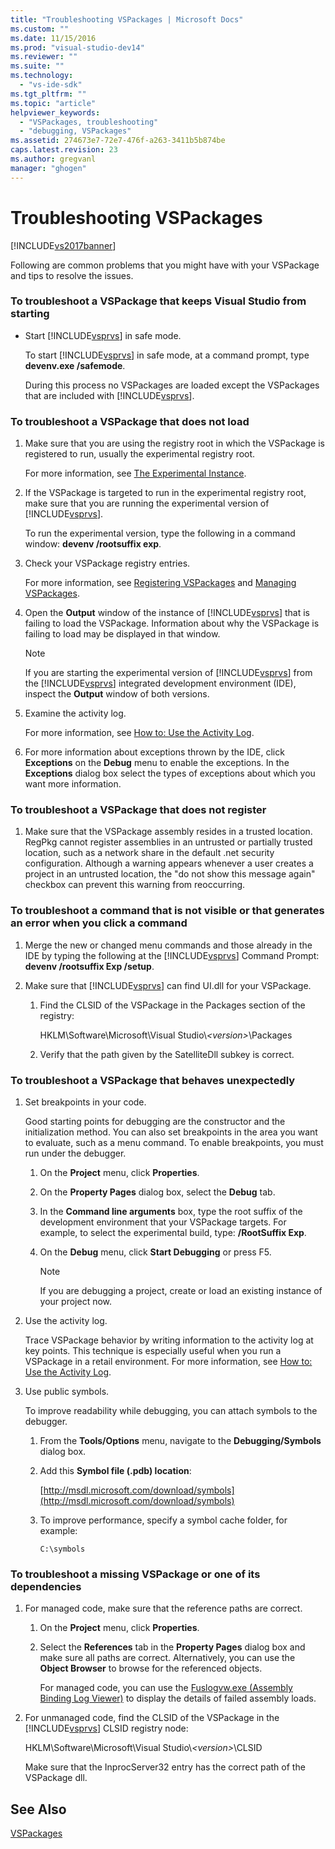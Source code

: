 ```yaml
---
title: "Troubleshooting VSPackages | Microsoft Docs"
ms.custom: ""
ms.date: 11/15/2016
ms.prod: "visual-studio-dev14"
ms.reviewer: ""
ms.suite: ""
ms.technology:
  - "vs-ide-sdk"
ms.tgt_pltfrm: ""
ms.topic: "article"
helpviewer_keywords:
  - "VSPackages, troubleshooting"
  - "debugging, VSPackages"
ms.assetid: 274673e7-72e7-476f-a263-3411b5b874be
caps.latest.revision: 23
ms.author: gregvanl
manager: "ghogen"
---
```

# Troubleshooting VSPackages
[!INCLUDE[vs2017banner](../includes/vs2017banner.md)]

Following are common problems that you might have with your VSPackage and tips to resolve the issues.

### To troubleshoot a VSPackage that keeps Visual Studio from starting

-   Start [!INCLUDE[vsprvs](../includes/vsprvs-md.md)] in safe mode.

     To start [!INCLUDE[vsprvs](../includes/vsprvs-md.md)] in safe mode, at a command prompt, type **devenv.exe /safemode**.

     During this process no VSPackages are loaded except the VSPackages that are included with [!INCLUDE[vsprvs](../includes/vsprvs-md.md)].

### To troubleshoot a VSPackage that does not load

1.  Make sure that you are using the registry root in which the VSPackage is registered to run, usually the experimental registry root.

     For more information, see [The Experimental Instance](../extensibility/the-experimental-instance.md).

2.  If the VSPackage is targeted to run in the experimental registry root, make sure that you are running the experimental version of [!INCLUDE[vsprvs](../includes/vsprvs-md.md)].

     To run the experimental version, type the following in a command window: **devenv /rootsuffix exp**.

3.  Check your VSPackage registry entries.

     For more information, see [Registering VSPackages](http://msdn.microsoft.com/31e6050f-1457-4849-944a-a3c36b76f3dd) and [Managing VSPackages](../extensibility/managing-vspackages.md).

4.  Open the **Output** window of the instance of [!INCLUDE[vsprvs](../includes/vsprvs-md.md)] that is failing to load the VSPackage. Information about why the VSPackage is failing to load may be displayed in that window.

    > [!NOTE]
    >  If you are starting the experimental version of [!INCLUDE[vsprvs](../includes/vsprvs-md.md)] from the [!INCLUDE[vsprvs](../includes/vsprvs-md.md)] integrated development environment (IDE), inspect the **Output** window of both versions.

5.  Examine the activity log.

     For more information, see [How to: Use the Activity Log](../extensibility/how-to-use-the-activity-log.md).

6.  For more information about exceptions thrown by the IDE, click **Exceptions** on the **Debug** menu to enable the exceptions. In the **Exceptions** dialog box select the types of exceptions about which you want more information.

### To troubleshoot a VSPackage that does not register

1.  Make sure that the VSPackage assembly resides in a trusted location. RegPkg cannot register assemblies in an untrusted or partially trusted location, such as a network share in the default .net security configuration. Although a warning appears whenever a user creates a project in an untrusted location, the "do not show this message again" checkbox can prevent this warning from reoccurring.

### To troubleshoot a command that is not visible or that generates an error when you click a command

1.  Merge the new or changed menu commands and those already in the IDE by typing the following at the [!INCLUDE[vsprvs](../includes/vsprvs-md.md)] Command Prompt: **devenv /rootsuffix Exp /setup**.

2.  Make sure that [!INCLUDE[vsprvs](../includes/vsprvs-md.md)] can find UI.dll for your VSPackage.

    1.  Find the CLSID of the VSPackage in the Packages section of the registry:

         HKLM\Software\Microsoft\Visual Studio\\*\<version>*\Packages

    2.  Verify that the path given by the SatelliteDll subkey is correct.

### To troubleshoot a VSPackage that behaves unexpectedly

1.  Set breakpoints in your code.

     Good starting points for debugging are the constructor and the initialization method. You can also set breakpoints in the area you want to evaluate, such as a menu command. To enable breakpoints, you must run under the debugger.

    1.  On the **Project** menu, click **Properties**.

    2.  On the **Property Pages** dialog box, select the **Debug** tab.

    3.  In the **Command line arguments** box, type the root suffix of the development environment that your VSPackage targets. For example, to select the experimental build, type: **/RootSuffix Exp**.

    4.  On the **Debug** menu, click **Start Debugging** or press F5.

        > [!NOTE]
        >  If you are debugging a project, create or load an existing instance of your project now.

2.  Use the activity log.

     Trace VSPackage behavior by writing information to the activity log at key points. This technique is especially useful when you run a VSPackage in a retail environment. For more information, see [How to: Use the Activity Log](../extensibility/how-to-use-the-activity-log.md).

3.  Use public symbols.

     To improve readability while debugging, you can attach symbols to the debugger.

    1.  From the **Tools/Options** menu, navigate to the **Debugging/Symbols** dialog box.

    2.  Add this **Symbol file (.pdb) location**:

         [http://msdl.microsoft.com/download/symbols](http://msdl.microsoft.com/download/symbols)

    3.  To improve performance, specify a symbol cache folder, for example:

        ```
        C:\symbols
        ```

### To troubleshoot a missing VSPackage or one of its dependencies

1. For managed code, make sure that the reference paths are correct.

   1.  On the **Project** menu, click **Properties**.

   2.  Select the **References** tab in the **Property Pages** dialog box and make sure all paths are correct. Alternatively, you can use the **Object Browser** to browse for the referenced objects.

        For managed code, you can use the [Fuslogvw.exe (Assembly Binding Log Viewer)](http://msdn.microsoft.com/library/e32fa443-0778-4cc3-bf36-5c8ea297d296) to display the details of failed assembly loads.

2. For unmanaged code, find the CLSID of the VSPackage in the [!INCLUDE[vsprvs](../includes/vsprvs-md.md)] CLSID registry node:

    HKLM\Software\Microsoft\Visual Studio\\*\<version>*\CLSID

   Make sure that the InprocServer32 entry has the correct path of the VSPackage dll.

## See Also
 [VSPackages](../extensibility/internals/vspackages.md)
